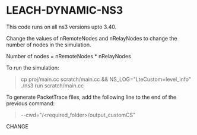 # LEACH-DYNAMIC-NS3
This code runs on all ns3 versions upto 3.40.

Change the values of nRemoteNodes and nRelayNodes to change the number of nodes in the simulation.

Number of nodes = nRemoteNodes * nRelayNodes

To run the simulation:

> cp proj/main.cc scratch/main.cc && NS_LOG="LteCustom=level_info" 
> ./ns3 run scratch/main.cc 

To generate PacketTrace files, add the following line to the end of the previous command:

> --cwd="/<required_folder>/output_customCS"

CHANGE
